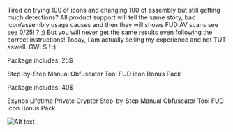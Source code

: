 Tired on trying 100 of icons and changing 100 of assembly but still getting much detections?
All product support will tell the same story, bad icon/assembly usage causes and then they will shows FUD AV scans see see 0/25! ? ;)
But you will never get the same results even following the correct instructions!
Today, i am actually selling my experience and not TUT aswell. GWLS ! :)



Package includes: 25$

Step-by-Step Manual
Obfuscator Tool
FUD icon Bonus Pack

Package includes: 40$

Exynos Lifetime Private Crypter
Step-by-Step Manual
Obfuscator Tool
FUD icon Bonus Pack

![Alt text](https://image.ibb.co/gEDBBK/QeLcVg1.jpg)
